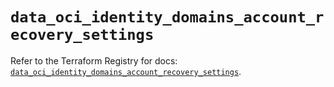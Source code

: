 # `data_oci_identity_domains_account_recovery_settings`

Refer to the Terraform Registry for docs: [`data_oci_identity_domains_account_recovery_settings`](https://registry.terraform.io/providers/hashicorp/oci/7.19.0/docs/data-sources/identity_domains_account_recovery_settings).
